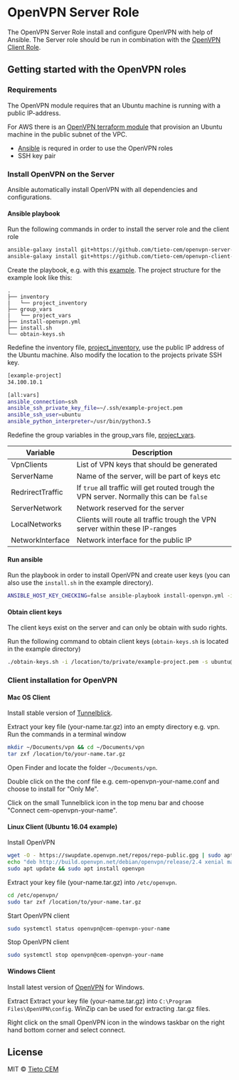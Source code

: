 # OpenVPN Server Role

The OpenVPN Server Role install and configure OpenVPN with help of Ansible. The Server role should be run in combination with the [OpenVPN Client Role](https://github.com/tieto-cem/openvpn-client-role).

## Getting started with the OpenVPN roles

### Requirements

The OpenVPN module requires that an Ubuntu machine is running with a public IP-address.

For AWS there is an [OpenVPN terraform module](https://github.com/tieto-cem/terraform-aws-openvpn) that provision an Ubuntu machine in the public subnet of the VPC.

- [Ansible](https://docs.ansible.com/ansible/latest/installation_guide/intro_installation.html) is requred in order to use the OpenVPN roles
- SSH key pair

### Install OpenVPN on the Server

Ansible automatically install OpenVPN with all dependencies and configurations.

#### Ansible playbook

Run the following commands in order to install the server role and the client role

```bash
ansible-galaxy install git+https://github.com/tieto-cem/openvpn-server-role.git,v1.1.0
ansible-galaxy install git+https://github.com/tieto-cem/openvpn-client-role.git,v1.1.0
```

Create the playbook, e.g. with this [example](example/). The project structure for the example look like this:

```console
.
├── inventory
|   └── project_inventory
├── group_vars
|   └── project_vars
├── install-openvpn.yml
├── install.sh
└── obtain-keys.sh
```

Redefine the inventory file, [project_inventory](example/inventory/project_inventory), use the public IP address of the Ubuntu machine. Also modify the location to the projects private SSH key.

```bash
[example-project]
34.100.10.1

[all:vars]
ansible_connection=ssh
ansible_ssh_private_key_file=~/.ssh/example-project.pem
ansible_ssh_user=ubuntu
ansible_python_interpreter=/usr/bin/python3.5
```

Redefine the group variables in the group_vars file, [project_vars](example/group_vars/project_vars).

| Variable | Description |
| --- | --- |
| VpnClients | List of VPN keys that should be generated |
| ServerName | Name of the server, will be part of keys etc |
| RedrirectTraffic | If `true` all traffic will get routed trough the VPN server. Normally this can be `false` |
| ServerNetwork | Network reserved for the server |
| LocalNetworks | Clients will route all traffic trough the VPN server within these IP-ranges |
| NetworkInterface | Network interface for the public IP |

#### Run ansible

Run the playbook in order to install OpenVPN and create user keys (you can also use the `install.sh` in the example directory).

```bash
ANSIBLE_HOST_KEY_CHECKING=false ansible-playbook install-openvpn.yml -i inventory
```

#### Obtain client keys

The client keys exist on the server and can only be obtain with sudo rights.

Run the following command to obtain client keys (`obtain-keys.sh` is located in the example directory)

```bash
./obtain-keys.sh -i /location/to/private/example-project.pem -s ubuntu@IP_ADDRESS -c username
```

### Client installation for OpenVPN

#### Mac OS Client

Install stable version of [Tunnelblick](https://tunnelblick.net/downloads.html).

Extract your key file (your-name.tar.gz) into an empty directory e.g. vpn. Run the commands in a terminal window

```bash
mkdir ~/Documents/vpn && cd ~/Documents/vpn
tar zxf /location/to/your-name.tar.gz
```

Open Finder and locate the folder `~/Documents/vpn`.

Double click on the the conf file e.g. cem-openvpn-your-name.conf and choose to install for "Only Me".

Click on the small Tunnelblick icon in the top menu bar and choose "Connect cem-openvpn-your-name".

#### Linux Client (Ubuntu 16.04 example)

Install OpenVPN

```bash
wget -O - https://swupdate.openvpn.net/repos/repo-public.gpg | sudo apt-key add -
echo "deb http://build.openvpn.net/debian/openvpn/release/2.4 xenial main" | sudo tee /etc/apt/sources.list.d/openvpn-aptrepo.list
sudo apt update && sudo apt install openvpn
```

Extract your key file (your-name.tar.gz) into `/etc/openvpn`.

```bash
cd /etc/openvpn/
sudo tar zxf /location/to/your-name.tar.gz
```

Start OpenVPN client

```bash
sudo systemctl status openvpn@cem-openvpn-your-name
```

Stop OpenVPN client

```bash
sudo systemctl stop openvpn@cem-openvpn-your-name
```

#### Windows Client

Install latest version of [OpenVPN](https://openvpn.net/index.php/download/community-downloads.html) for Windows.

Extract Extract your key file (your-name.tar.gz) into `C:\Program Files\OpenVPN\config`. WinZip can be used for extracting .tar.gz files.

Right click on the small OpenVPN icon in the windows taskbar on the right hand bottom corner and select connect.

## License

MIT © [Tieto CEM](https://www.tieto.com/en/what-we-do/digital-experience-and-consulting/customer-experience-management/)
